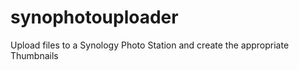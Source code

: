 synophotouploader
=================

Upload files to a Synology Photo Station and create the appropriate Thumbnails
